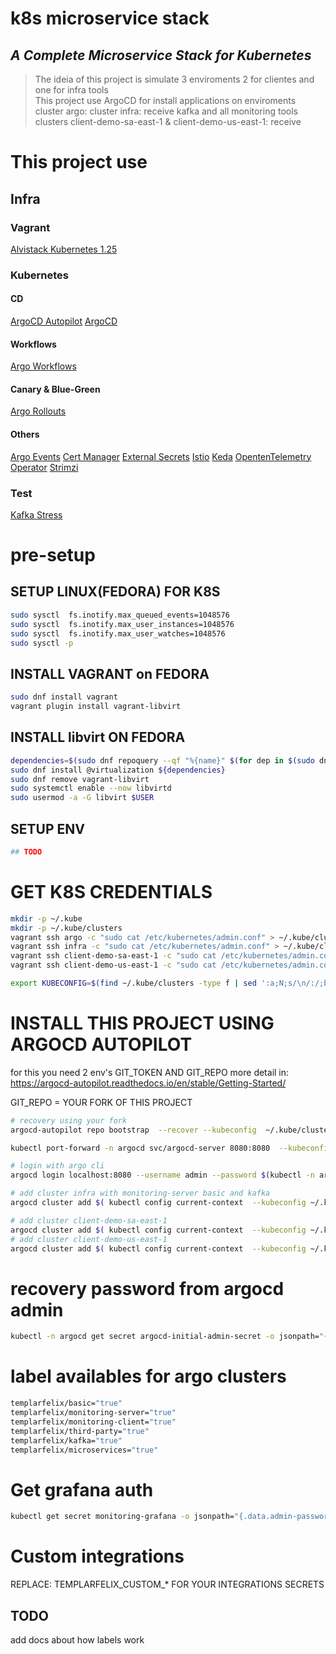 # k8s microservice stack

## _A Complete Microservice Stack for Kubernetes_

> The ideia of this project is simulate 3 enviroments 2 for clientes and one for infra tools  
> This project use ArgoCD for install applications on enviroments  
> cluster argo: 
> cluster infra: receive kafka and all monitoring tools
> clusters client-demo-sa-east-1 & client-demo-us-east-1: receive 

# This project use

## Infra
### Vagrant
[Alvistack Kubernetes 1.25](https://github.com/alvistack/vagrant-kubernetes/)

### Kubernetes
#### CD
[ArgoCD Autopilot](https://github.com/argoproj-labs/argocd-autopilot/)
[ArgoCD](https://github.com/argoproj/argo-cd/)
#### Workflows
[Argo Workflows](https://github.com/argoproj/argo-workflows/)
#### Canary & Blue-Green
[Argo Rollouts](https://github.com/argoproj/argo-rollouts/)
#### Others
[Argo Events](https://github.com/argoproj/argo-events/)
[Cert Manager](https://github.com/cert-manager/cert-manager/)
[External Secrets](https://github.com/external-secrets/external-secrets/)
[Istio](https://github.com/istio/istio/)
[Keda](https://github.com/kedacore/keda/)
[OpentenTelemetry Operator](https://github.com/open-telemetry/opentelemetry-operator/)
[Strimzi](https://github.com/strimzi/strimzi-kafka-operator/)

 
### Test
[Kafka Stress](https://github.com/msfidelis/kafka-stress)

# pre-setup

## SETUP LINUX(FEDORA) FOR K8S
```bash
sudo sysctl  fs.inotify.max_queued_events=1048576
sudo sysctl  fs.inotify.max_user_instances=1048576
sudo sysctl  fs.inotify.max_user_watches=1048576
sudo sysctl -p
```

## INSTALL VAGRANT on FEDORA
```bash
sudo dnf install vagrant
vagrant plugin install vagrant-libvirt
```

## INSTALL libvirt ON FEDORA
```bash
dependencies=$(sudo dnf repoquery --qf "%{name}" $(for dep in $(sudo dnf repoquery --depends vagrant-libvirt 2>/dev/null | cut -d' ' -f1); do echo "--whatprovides ${dep} "; done) 2>/dev/null)
sudo dnf install @virtualization ${dependencies}
sudo dnf remove vagrant-libvirt
sudo systemctl enable --now libvirtd
sudo usermod -a -G libvirt $USER
```

## SETUP ENV
```bash
## TODO
```

# GET K8S CREDENTIALS
```bash
mkdir -p ~/.kube
mkdir -p ~/.kube/clusters
vagrant ssh argo -c "sudo cat /etc/kubernetes/admin.conf" > ~/.kube/clusters/argo.config
vagrant ssh infra -c "sudo cat /etc/kubernetes/admin.conf" > ~/.kube/clusters/infra.config
vagrant ssh client-demo-sa-east-1 -c "sudo cat /etc/kubernetes/admin.conf" > ~/.kube/clusters/client-demo-sa-east-1.config
vagrant ssh client-demo-us-east-1 -c "sudo cat /etc/kubernetes/admin.conf" > ~/.kube/clusters/client-demo-us-east-1.config

export KUBECONFIG=$(find ~/.kube/clusters -type f | sed ':a;N;s/\n/:/;ba')
```

# INSTALL THIS PROJECT USING ARGOCD AUTOPILOT

for this you need 2 env's GIT_TOKEN AND GIT_REPO more detail in: https://argocd-autopilot.readthedocs.io/en/stable/Getting-Started/

GIT_REPO = YOUR FORK OF THIS PROJECT

```bash
# recovery using your fork
argocd-autopilot repo bootstrap  --recover --kubeconfig  ~/.kube/clusters/argo.config

kubectl port-forward -n argocd svc/argocd-server 8080:8080  --kubeconfig ~/.kube/clusters/argo.config 

# login with argo cli
argocd login localhost:8080 --username admin --password $(kubectl -n argocd get secret argocd-initial-admin-secret -o jsonpath="{.data.password}" | base64 -d) --insecure

# add cluster infra with monitoring-server basic and kafka
argocd cluster add $( kubectl config current-context  --kubeconfig ~/.kube/clusters/infra.config  ) --name infra --yes --annotation cluster=infra --label templarfelix/monitoring-server=true --label templarfelix/basic=true --label templarfelix/kafka=true  --kubeconfig ~/.kube/clusters/infra.config 

# add cluster client-demo-sa-east-1
argocd cluster add $( kubectl config current-context  --kubeconfig ~/.kube/clusters/client-demo-sa-east-1.config  ) --name client-demo-sa-east-1 --yes --annotation cluster=client-demo-sa-east-1 --label templarfelix/monitoring-client=true --label templarfelix/third-party=true --label templarfelix/microservices=true  --kubeconfig ~/.kube/clusters/client-demo-sa-east-1.config 
# add cluster client-demo-us-east-1
argocd cluster add $( kubectl config current-context  --kubeconfig ~/.kube/clusters/client-demo-us-east-1.config  ) --name client-demo-us-east-1 --yes --annotation cluster=client-demo-us-east-1 --label templarfelix/monitoring-client=true --label templarfelix/third-party=true --label templarfelix/microservices=true  --kubeconfig ~/.kube/clusters/client-demo-us-east-1.config 
```

# recovery password from argocd admin
```bash
kubectl -n argocd get secret argocd-initial-admin-secret -o jsonpath="{.data.password}" | base64 -d
```

# label availables for argo clusters
```bash
templarfelix/basic="true" 
templarfelix/monitoring-server="true"
templarfelix/monitoring-client="true"
templarfelix/third-party="true" 
templarfelix/kafka="true"
templarfelix/microservices="true" 
```

# Get grafana auth
```bash
kubectl get secret monitoring-grafana -o jsonpath="{.data.admin-password}" --namespace monitoring --context infra | base64 --decode ; echo
```

# Custom integrations

REPLACE: TEMPLARFELIX_CUSTOM_* FOR YOUR INTEGRATIONS SECRETS

## TODO
 add docs about how labels work
 